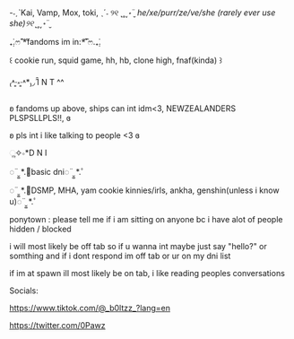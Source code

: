 -˗ˏˋKai, Vamp, Mox, toki, ˎˊ˗
୨୧ ˻˳˯*॰¨̮ he/xe/purr/ze/ve/she (rarely ever use she)୨୧ ˻˳˯*॰¨̮

₊̣̇.ෆ˟̑*̑fandoms im in:*̑˟̑ෆ.₊̣̇.

꒰ cookie run, squid game, hh, hb, clone high, fnaf(kinda) ꒱

₍˄·͈༝·͈˄*₎◞ ̑̑I N T ^^

ʚ fandoms up above, ships can int idm<3, NEWZEALANDERS PLSPSLLPLS!!,  ɞ

ʚ pls int i like talking to people <3 ɞ

ૢ✧∘*D N I

◌¨̮͚ *.ﾟbasic dni◌¨̮͚ *.ﾟ

◌¨̮͚ *.ﾟDSMP, MHA, yam cookie kinnies/irls, ankha, genshin(unless i know u)◌¨̮͚ *.ﾟ


ponytown :
please tell me if i am sitting on anyone bc i have alot of people hidden / blocked

i will most likely be off tab so if u wanna int maybe just say "hello?" or somthing and if i dont respond im off tab or ur on my dni list

if im at spawn ill most likely be on tab, i like reading peoples conversations

Socials:


https://www.tiktok.com/@_b0ltzz_?lang=en

https://twitter.com/0Pawz
